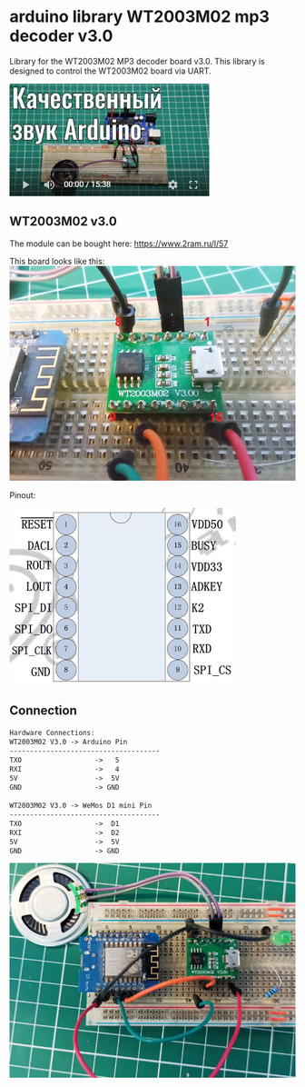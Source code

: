 # arduino library WT2003M02 mp3 decoder v3.0

Library for the WT2003M02 MP3 decoder board v3.0. This library is designed to control the WT2003M02 board via UART.

[![Watch the video](extras/video.png)](https://youtu.be/nKyf272RXu4)

## WT2003M02 v3.0

The module can be bought here: https://www.2ram.ru/l/57

This board looks like this:
![Connection 2](extras/img2.jpg)

Pinout:

![Connection 2](extras/img3.jpg)


## Connection

    Hardware Connections:
    WT2003M02 V3.0 -> Arduino Pin
    -------------------------------------
    TXO                  ->   5
    RXI                  ->   4
    5V                   ->  5V
    GND                  -> GND
    
    WT2003M02 V3.0 -> WeMos D1 mini Pin
    -------------------------------------
    TXO                  ->  D1
    RXI                  ->  D2
    5V                   ->  5V
    GND                  -> GND

![Connection 1](extras/img1.jpg)


